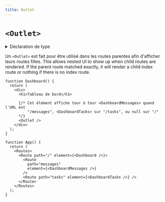 ```yaml
---
title: Outlet
---
```


# `<Outlet>`

<details>
  <summary>Déclaration de type</summary>

```tsx
interface OutletProps {
  context?: unknown;
}
declare function Outlet(
  props: OutletProps
): React.ReactElement | null;
```

</details>



Un `<Outlet>` est fait pour être utilisé dans les routes parentes afin d'afficher leurs routes filles. This allows nested UI to show up when child routes are rendered. If the parent route matched exactly, it will render a child index route or nothing if there is no index route.

```tsx
function Dashboard() {
  return (
    <div>
      <h1>Tableau de bord</h1>

      {/* Cet élément affiche tour à tour <DashboardMessages> quand l'URL est
          "/messages", <DashboardTasks> sur "/tasks", ou null sur "/"
      */}
      <Outlet />
    </div>
  );
}

function App() {
  return (
    <Routes>
      <Route path="/" element={<Dashboard />}>
        <Route
          path="messages"
          element={<DashboardMessages />}
        />
        <Route path="tasks" element={<DashboardTasks />} />
      </Route>
    </Routes>
  );
}
```
